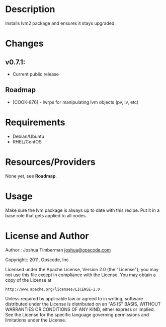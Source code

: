 Description
===========

Installs lvm2 package and ensures it stays upgraded.

Changes
=======

## v0.7.1:

* Current public release

Roadmap
-------

* [COOK-876] - lwrps for manipulating lvm objects (pv, lv, etc)

Requirements
============

* Debian/Ubuntu
* RHEL/CentOS

Resources/Providers
===================

None yet, see __Roadmap__.

Usage
=====

Make sure the lvm package is always up to date with this recipe. Put
it in a base role that gets applied to all nodes.

License and Author
==================

Author:: Joshua Timberman <joshua@opscode.com>

Copyright:: 2011, Opscode, Inc

Licensed under the Apache License, Version 2.0 (the "License");
you may not use this file except in compliance with the License.
You may obtain a copy of the License at

    http://www.apache.org/licenses/LICENSE-2.0

Unless required by applicable law or agreed to in writing, software
distributed under the License is distributed on an "AS IS" BASIS,
WITHOUT WARRANTIES OR CONDITIONS OF ANY KIND, either express or implied.
See the License for the specific language governing permissions and
limitations under the License.
